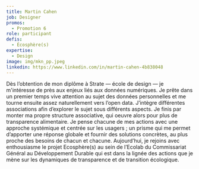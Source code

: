 ```yaml
---
title: Martin Cahen
job: Designer
promos:
  - Promotion 6
role: participant
defis:
  - Écosphère(s)
expertise:
  - Design
image: img/mkn_pp.jpeg
linkedin: https://www.linkedin.com/in/martin-cahen-4b838048
---
```


Dès l’obtention de mon diplôme à Strate — école de design — je m'intéresse de près aux enjeux liés aux données numériques. Je prête dans un premier temps vive attention au sujet des données personnelles et me tourne ensuite assez naturellement vers l’open data. J’intègre différentes associations afin d’explorer le sujet sous différents aspects. Je finis par monter ma propre structure associative, qui oeuvre alors pour plus de transparence alimentaire. Je pense chacune de mes actions avec une approche systémique et centrée sur les usagers ; un prisme qui me permet d’apporter une réponse globale et fournir des solutions concrètes, au plus proche des besoins de chacun et chacune.
Aujourd’hui, je rejoins avec enthousiasme le projet Ecosphère(s) au sein de l’Ecolab du Commissariat Général au Développement Durable qui est dans la lignée des actions que je mène sur les dynamiques de transparence et de transition écologique.
